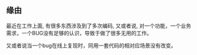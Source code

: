 ## 缘由
最近在工作上面, 有很多东西涉及到了多次编码, 又或者说, 对一个功能，一个业务需求，一个BUG没有足够的认识，导致于做了很多无用的工作。

又或者说当一个bug在线上复现时，同用一套代码的相对应场景没有改变。